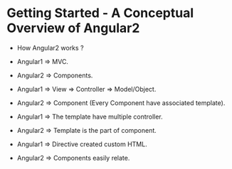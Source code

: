 # Getting Started - A Conceptual Overview of Angular2

- How Angular2 works ?

- Angular1 => MVC.
- Angular2 => Components.

- Angular1 => View => Controller => Model/Object.
- Angular2 => Component (Every Component have  associated template).


- Angular1 => The template have multiple controller.
- Angular2 => Template is the part of component.



- Angular1 => Directive created custom HTML.
- Angular2 => Components easily relate.

